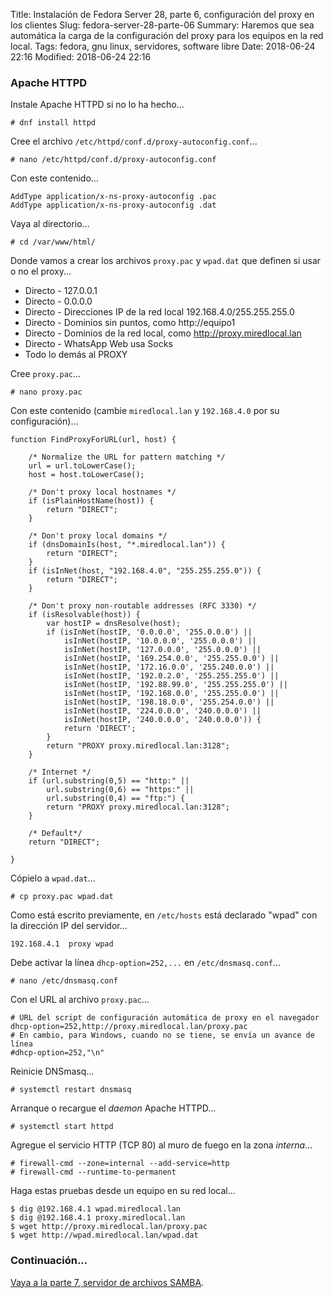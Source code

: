 Title: Instalación de Fedora Server 28, parte 6, configuración del proxy en los clientes
Slug: fedora-server-28-parte-06
Summary: Haremos que sea automática la carga de la configuración del proxy para los equipos en la red local.
Tags: fedora, gnu linux, servidores, software libre
Date: 2018-06-24 22:16
Modified: 2018-06-24 22:16


### Apache HTTPD

Instale Apache HTTPD si no lo ha hecho...

    # dnf install httpd

Cree el archivo `/etc/httpd/conf.d/proxy-autoconfig.conf`...

    # nano /etc/httpd/conf.d/proxy-autoconfig.conf

Con este contenido...

    AddType application/x-ns-proxy-autoconfig .pac
    AddType application/x-ns-proxy-autoconfig .dat

Vaya al directorio...

    # cd /var/www/html/

Donde vamos a crear los archivos `proxy.pac` y `wpad.dat` que definen si usar o no el proxy...

* Directo - 127.0.0.1
* Directo - 0.0.0.0
* Directo - Direcciones IP de la red local 192.168.4.0/255.255.255.0
* Directo - Dominios sin puntos, como http://equipo1
* Directo - Dominios de la red local, como http://proxy.miredlocal.lan
* Directo - WhatsApp Web usa Socks
* Todo lo demás al PROXY

Cree `proxy.pac`...

    # nano proxy.pac

Con este contenido (cambie `miredlocal.lan` y `192.168.4.0` por su configuración)...

    function FindProxyForURL(url, host) {

        /* Normalize the URL for pattern matching */
        url = url.toLowerCase();
        host = host.toLowerCase();

        /* Don't proxy local hostnames */
        if (isPlainHostName(host)) {
            return "DIRECT";
        }

        /* Don't proxy local domains */
        if (dnsDomainIs(host, "*.miredlocal.lan")) {
            return "DIRECT";
        }
        if (isInNet(host, "192.168.4.0", "255.255.255.0")) {
            return "DIRECT";
        }

        /* Don't proxy non-routable addresses (RFC 3330) */
        if (isResolvable(host)) {
            var hostIP = dnsResolve(host);
            if (isInNet(hostIP, '0.0.0.0', '255.0.0.0') ||
                isInNet(hostIP, '10.0.0.0', '255.0.0.0') ||
                isInNet(hostIP, '127.0.0.0', '255.0.0.0') ||
                isInNet(hostIP, '169.254.0.0', '255.255.0.0') ||
                isInNet(hostIP, '172.16.0.0', '255.240.0.0') ||
                isInNet(hostIP, '192.0.2.0', '255.255.255.0') ||
                isInNet(hostIP, '192.88.99.0', '255.255.255.0') ||
                isInNet(hostIP, '192.168.0.0', '255.255.0.0') ||
                isInNet(hostIP, '198.18.0.0', '255.254.0.0') ||
                isInNet(hostIP, '224.0.0.0', '240.0.0.0') ||
                isInNet(hostIP, '240.0.0.0', '240.0.0.0')) {
                return 'DIRECT';
            }
            return "PROXY proxy.miredlocal.lan:3128";
        }

        /* Internet */
        if (url.substring(0,5) == "http:" ||
            url.substring(0,6) == "https:" ||
            url.substring(0,4) == "ftp:") {
            return "PROXY proxy.miredlocal.lan:3128";
        }

        /* Default*/
        return "DIRECT";

    }

Cópielo a `wpad.dat`...

    # cp proxy.pac wpad.dat

Como está escrito previamente, en `/etc/hosts` está declarado "wpad" con la dirección IP del servidor...

    192.168.4.1  proxy wpad

Debe activar la línea `dhcp-option=252,...` en `/etc/dnsmasq.conf`...

    # nano /etc/dnsmasq.conf

Con el URL al archivo `proxy.pac`...

    # URL del script de configuración automática de proxy en el navegador
    dhcp-option=252,http://proxy.miredlocal.lan/proxy.pac
    # En cambio, para Windows, cuando no se tiene, se envía un avance de línea
    #dhcp-option=252,"\n"

Reinicie DNSmasq...

    # systemctl restart dnsmasq

Arranque o recargue el *daemon* Apache HTTPD...

    # systemctl start httpd

Agregue el servicio HTTP (TCP 80) al muro de fuego en la zona *interna*...

    # firewall-cmd --zone=internal --add-service=http
    # firewall-cmd --runtime-to-permanent

Haga estas pruebas desde un equipo en su red local...

    $ dig @192.168.4.1 wpad.miredlocal.lan
    $ dig @192.168.4.1 proxy.miredlocal.lan
    $ wget http://proxy.miredlocal.lan/proxy.pac
    $ wget http://wpad.miredlocal.lan/wpad.dat

### Continuación...

[Vaya a la parte 7, servidor de archivos SAMBA]({filename}/apuntes/fedora-server-28-parte-07.md).
